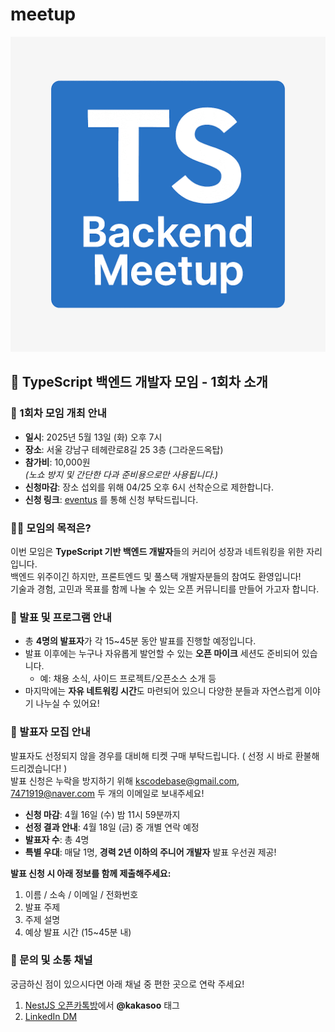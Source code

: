# meetup

![logo](./public/common/ts-backend-meetup-logo.png)

## 🧪 TypeScript 백엔드 개발자 모임 - 1회차 소개

### 🎉 1회차 모임 개최 안내

- **일시**: 2025년 5월 13일 (화) 오후 7시
- **장소**: 서울 강남구 테헤란로8길 25 3층 (그라운드옥탑)
- **참가비**: 10,000원  
  _(노쇼 방지 및 간단한 다과 준비용으로만 사용됩니다.)_
- **신청마감**: 장소 섭외를 위해 04/25 오후 6시 선착순으로 제한합니다.  
- **신청 링크**: [eventus](https://event-us.kr/tsbackendmeetup/event/102317) 를 통해 신청 부탁드립니다.

### 🧑‍💻 모임의 목적은?

이번 모임은 **TypeScript 기반 백엔드 개발자**들의 커리어 성장과 네트워킹을 위한 자리입니다.  
백엔드 위주이긴 하지만, 프론트엔드 및 풀스택 개발자분들의 참여도 환영입니다!  
기술과 경험, 고민과 목표를 함께 나눌 수 있는 오픈 커뮤니티를 만들어 가고자 합니다.

### 📢 발표 및 프로그램 안내

- 총 **4명의 발표자**가 각 15~45분 동안 발표를 진행할 예정입니다.
- 발표 이후에는 누구나 자유롭게 발언할 수 있는 **오픈 마이크** 세션도 준비되어 있습니다.
  - 예: 채용 소식, 사이드 프로젝트/오픈소스 소개 등
- 마지막에는 **자유 네트워킹 시간**도 마련되어 있으니 다양한 분들과 자연스럽게 이야기 나누실 수 있어요!

### 📣 발표자 모집 안내

발표자도 선정되지 않을 경우를 대비해 티켓 구매 부탁드립니다. ( 선정 시 바로 환불해드리겠습니다! )  
발표 신청은 누락을 방지하기 위해 kscodebase@gmail.com, 7471919@naver.com 두 개의 이메일로 보내주세요!

- **신청 마감**: 4월 16일 (수) 밤 11시 59분까지
- **선정 결과 안내**: 4월 18일 (금) 중 개별 연락 예정
- **발표자 수**: 총 4명
- **특별 우대**: 매달 1명, **경력 2년 이하의 주니어 개발자** 발표 우선권 제공!

**발표 신청 시 아래 정보를 함께 제출해주세요:**

1. 이름 / 소속 / 이메일 / 전화번호
2. 발표 주제
3. 주제 설명
4. 예상 발표 시간 (15~45분 내)

### 💬 문의 및 소통 채널

궁금하신 점이 있으시다면 아래 채널 중 편한 곳으로 연락 주세요!

1. [NestJS 오픈카톡방](https://open.kakao.com/o/ggLiN79c)에서 **@kakasoo** 태그
2. [LinkedIn DM](http://www.linkedin.com/in/kakasoo)

